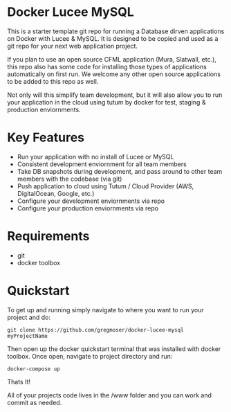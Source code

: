 # Docker Lucee MySQL
This is a starter template git repo for running a Database dirven applications on Docker with Lucee &amp; MySQL. It is designed to be copied and used as a git repo for your next web application project.

If you plan to use an open source CFML application (Mura, Slatwall, etc.), this repo also has some code for installing those types of applications automatically on first run.  We welcome any other open source applications to be added to this repo as well.

Not only will this simplify team development, but it will also allow you to run your application in the cloud using tutum by docker for test, staging & production enviornments.

# Key Features
- Run your application with no install of Lucee or MySQL
- Consistent development enviornment for all team members
- Take DB snapshots during development, and pass around to other team members with the codebase (via git)
- Push application to cloud using Tutum / Cloud Provider (AWS, DigitalOcean, Google, etc.)
- Configure your development enviornments via repo
- Configure your production enviornments via repo 

# Requirements
- git
- docker toolbox

# Quickstart
To get up and running simply navigate to where you want to run your project and do:

```
git clone https://github.com/gregmoser/docker-lucee-mysql myProjectName
```

Then open up the docker quickstart terminal that was installed with docker toolbox.  Once open, navigate to project directory and run:

```
docker-compose up
```

Thats It!

All of your projects code lives in the /www folder and you can work and commit as needed. 
